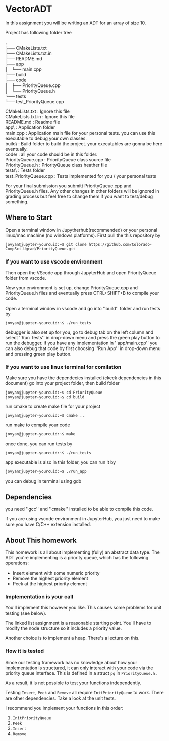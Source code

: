 # VectorADT
In this assignment you will be writing an ADT for an array of size 10.

Project has following folder tree

.  
├── CMakeLists.txt  
├── CMakeLists.txt.in  
├── README.md  
├── app  
│   └── main.cpp  
├── build  
├── code  
│   ├── PriorityQueue.cpp  
│   └── PriorityQueue.h  
└── tests  
    └── test_PriorityQueue.cpp  

CMakeLists.txt      : Ignore this file  
CMakeLists.txt.in   : Ignore this file  
README.md           : Readme file  
app\                : Application folder  
main.cpp            : Application main file for your personal tests. you can use this executable to debug your own classes.  
build\              : Build folder to build the project. your executables are gonna be here eventually.  
code\               : all your code should be in this folder.   
PriorityQueue.cpp        : PriorityQueue class source file  
PriorityQueue.h          : PriorityQueue class heather file  
tests\              : Tests folder  
test_PriorityQueue.cpp   : Tests implemented for you / your personal tests  

For your final submission you submitt PriorityQueue.cpp and PriorityQueue.h files. Any other changes in other folders will be ignored in grading process but feel free to change them if you want to test/debug something.

## Where to Start
Open a terminal window in Jupytherhub(recommended) or your personal linux/mac machine (no windows platforms). First pull the this repository by
```console
jovyan@jupyter-yourcuid:~$ git clone https://github.com/Colorado-CompSci-Ugrad/PriorityQueue.git
```
### If you want to use vscode environment
Then open the VScode app through JupyterHub and open PriorityQueue folder from vscode.

Now your environment is set up, change PriorityQueue.cpp and PriorityQueue.h files and eventually press CTRL+SHIFT+B to compile your code.

Open a terminal window in vscode and go into ''build'' folder and run tests by
```console
jovyan@jupyter-yourcuid:~$ ./run_tests
```
debugger is also set up for you, go to debug tab on the left column and select ''Run Tests'' in drop-down menu and press the green play button to run the debugger. if you have any implementation in ''app/main.cpp'' you can also debug that code by first choosing ''Run App'' in drop-down menu and pressing green play button.

### If you want to use linux terminal for comilation
Make sure you have the dependecies installed (ckeck dependencies in this document)
go into your project folder, then build folder
```console
jovyan@jupyter-yourcuid:~$ cd PriorityQueue
jovyan@jupyter-yourcuid:~$ cd build
```
run cmake to create make file for your project
```console
jovyan@jupyter-yourcuid:~$ cmake ..
```
run make to compile your code
```console
jovyan@jupyter-yourcuid:~$ make
```
once done, you can run tests by 
```console
jovyan@jupyter-yourcuid:~$ ./run_tests
```
app executable is also in this folder, you can run it by
```console
jovyan@jupyter-yourcuid:~$ ./run_app
```
you can debug in terminal using gdb

## Dependencies
you need ''gcc'' and ''cmake'' installed to be able to compile this code.

if you are using vscode environment in JupyterHub, you just need to make sure you have C/C++ extension installed.

## About This homework
This homework is all about implementing (fully) an abstract data
type. The ADT you're implementing is a priority queue, which has the
following operations:

- Insert element with some numeric priority
- Remove the highest priority element
- Peek at the highest priority element

### Implementation is your call

You'll implement this however you like. This causes some problems for
unit testing (see below).

The linked list assignment is a reasonable starting point. You'll have
to modify the node structure so it includes a priority value.

Another choice is to implement a heap. There's a lecture on this.

### How it is tested

Since our testing framework has no knowledge about how your
implementation is structured, it can only interact with your code via
the priority queue interface. This is defined in a struct `pq` in `PriorityQueue.h` .

As a result, it is not possible to test your functions independently.

Testing `Insert`, `Peek` and `Remove` all require `InitPriorityQueue`
to work. There are other dependencies. Take a look at the unit tests.

I recommend you implement your functions in this order:

1. `InitPriorityQueue`
2. `Peek`
3. `Insert`
4. `Remove`